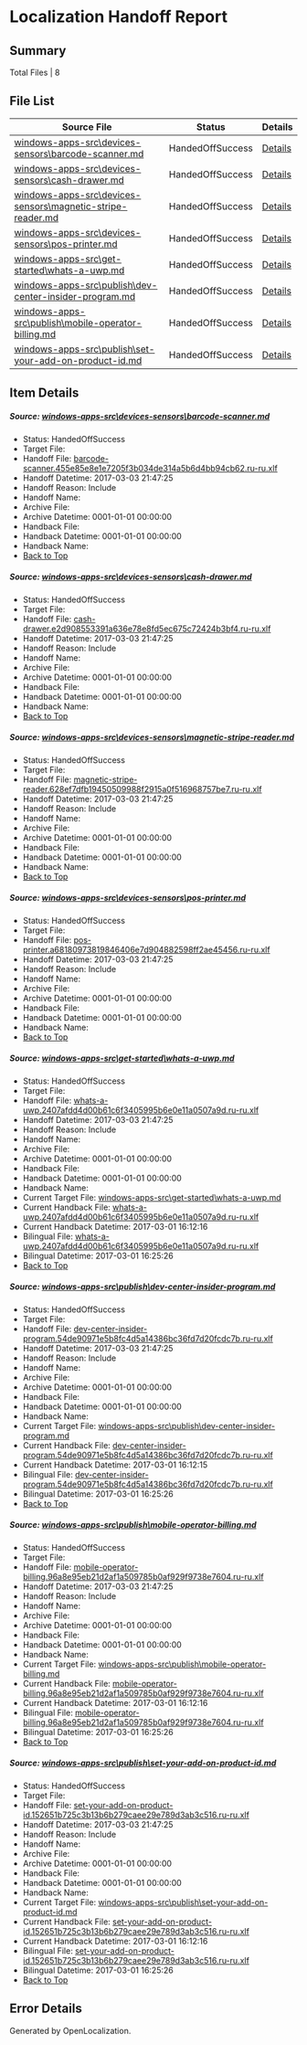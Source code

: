 # <a name='report-top'></a> Localization Handoff Report

## Summary
 Total Files | 8

## File List
 Source File | Status | Details 
 ----------- | ------ | ------- 
 [windows-apps-src\devices-sensors\barcode-scanner.md](https://cpubwin.visualstudio.com/windows-uwp/_git/windows-uwp/commit/06c177756c8e4b343157286a4bb0e0f70ac490f6?path=windows-apps-src%2Fdevices-sensors%2Fbarcode-scanner.md&_a=contents) | HandedOffSuccess | [Details](#8d9ef9bc08fa666c2af1348450f7a5fb0a0c7b652417)
 [windows-apps-src\devices-sensors\cash-drawer.md](https://cpubwin.visualstudio.com/windows-uwp/_git/windows-uwp/commit/06c177756c8e4b343157286a4bb0e0f70ac490f6?path=windows-apps-src%2Fdevices-sensors%2Fcash-drawer.md&_a=contents) | HandedOffSuccess | [Details](#376272356cf720ddd9519f0077e771a1016abb1e2423)
 [windows-apps-src\devices-sensors\magnetic-stripe-reader.md](https://cpubwin.visualstudio.com/windows-uwp/_git/windows-uwp/commit/06c177756c8e4b343157286a4bb0e0f70ac490f6?path=windows-apps-src%2Fdevices-sensors%2Fmagnetic-stripe-reader.md&_a=contents) | HandedOffSuccess | [Details](#a11fe7a63c0444ac986e7bfe0d50472249e5196e2500)
 [windows-apps-src\devices-sensors\pos-printer.md](https://cpubwin.visualstudio.com/windows-uwp/_git/windows-uwp/commit/06c177756c8e4b343157286a4bb0e0f70ac490f6?path=windows-apps-src%2Fdevices-sensors%2Fpos-printer.md&_a=contents) | HandedOffSuccess | [Details](#d8340af651157bb6fae82785812f259c16d0a6c02505)
 [windows-apps-src\get-started\whats-a-uwp.md](https://cpubwin.visualstudio.com/windows-uwp/_git/windows-uwp/commit/06c177756c8e4b343157286a4bb0e0f70ac490f6?path=windows-apps-src%2Fget-started%2Fwhats-a-uwp.md&_a=contents) | HandedOffSuccess | [Details](#3fb6562d08cbcefec5277f938fc00570210d7aa43085)
 [windows-apps-src\publish\dev-center-insider-program.md](https://cpubwin.visualstudio.com/windows-uwp/_git/windows-uwp/commit/06c177756c8e4b343157286a4bb0e0f70ac490f6?path=windows-apps-src%2Fpublish%2Fdev-center-insider-program.md&_a=contents) | HandedOffSuccess | [Details](#dd547cd0abe208cfc1b38eb01fa64c5e8f5e0f1b4833)
 [windows-apps-src\publish\mobile-operator-billing.md](https://cpubwin.visualstudio.com/windows-uwp/_git/windows-uwp/commit/06c177756c8e4b343157286a4bb0e0f70ac490f6?path=windows-apps-src%2Fpublish%2Fmobile-operator-billing.md&_a=contents) | HandedOffSuccess | [Details](#5d3dbe205fd3f4260f761d9372a573fe568b36384868)
 [windows-apps-src\publish\set-your-add-on-product-id.md](https://cpubwin.visualstudio.com/windows-uwp/_git/windows-uwp/commit/06c177756c8e4b343157286a4bb0e0f70ac490f6?path=windows-apps-src%2Fpublish%2Fset-your-add-on-product-id.md&_a=contents) | HandedOffSuccess | [Details](#d0ed5dfabf430b578bfb3e922ca3b1fc6e955aa54893)

## Item Details
##### <a name='8d9ef9bc08fa666c2af1348450f7a5fb0a0c7b652417'></a> Source: [windows-apps-src\devices-sensors\barcode-scanner.md](https://cpubwin.visualstudio.com/windows-uwp/_git/windows-uwp/commit/06c177756c8e4b343157286a4bb0e0f70ac490f6?path=windows-apps-src%2Fdevices-sensors%2Fbarcode-scanner.md&_a=contents)
* Status: HandedOffSuccess
* Target File: 
* Handoff File: [barcode-scanner.455e85e8e1e7205f3b034de314a5b6d4bb94cb62.ru-ru.xlf](https://cpubwin.visualstudio.com/windows-uwp/_git/WDCLib.handoff/commit/bfeb8428fa3d54077a2c59bc3cec8405e41ee308?path=ol-handoff%2Fcpubwin%2Fwindows-uwp.ru-ru%2Fmaster%2Fbarcode-scanner.455e85e8e1e7205f3b034de314a5b6d4bb94cb62.ru-ru.xlf&_a=contents)
* Handoff Datetime: 2017-03-03 21:47:25
* Handoff Reason: Include
* Handoff Name: 
* Archive File: 
* Archive Datetime: 0001-01-01 00:00:00
* Handback File: 
* Handback Datetime: 0001-01-01 00:00:00
* Handback Name: 
* [Back to Top](#report-top)

##### <a name='376272356cf720ddd9519f0077e771a1016abb1e2423'></a> Source: [windows-apps-src\devices-sensors\cash-drawer.md](https://cpubwin.visualstudio.com/windows-uwp/_git/windows-uwp/commit/06c177756c8e4b343157286a4bb0e0f70ac490f6?path=windows-apps-src%2Fdevices-sensors%2Fcash-drawer.md&_a=contents)
* Status: HandedOffSuccess
* Target File: 
* Handoff File: [cash-drawer.e2d908553391a636e78e8fd5ec675c72424b3bf4.ru-ru.xlf](https://cpubwin.visualstudio.com/windows-uwp/_git/WDCLib.handoff/commit/bfeb8428fa3d54077a2c59bc3cec8405e41ee308?path=ol-handoff%2Fcpubwin%2Fwindows-uwp.ru-ru%2Fmaster%2Fcash-drawer.e2d908553391a636e78e8fd5ec675c72424b3bf4.ru-ru.xlf&_a=contents)
* Handoff Datetime: 2017-03-03 21:47:25
* Handoff Reason: Include
* Handoff Name: 
* Archive File: 
* Archive Datetime: 0001-01-01 00:00:00
* Handback File: 
* Handback Datetime: 0001-01-01 00:00:00
* Handback Name: 
* [Back to Top](#report-top)

##### <a name='a11fe7a63c0444ac986e7bfe0d50472249e5196e2500'></a> Source: [windows-apps-src\devices-sensors\magnetic-stripe-reader.md](https://cpubwin.visualstudio.com/windows-uwp/_git/windows-uwp/commit/06c177756c8e4b343157286a4bb0e0f70ac490f6?path=windows-apps-src%2Fdevices-sensors%2Fmagnetic-stripe-reader.md&_a=contents)
* Status: HandedOffSuccess
* Target File: 
* Handoff File: [magnetic-stripe-reader.628ef7dfb19450509988f2915a0f516968757be7.ru-ru.xlf](https://cpubwin.visualstudio.com/windows-uwp/_git/WDCLib.handoff/commit/bfeb8428fa3d54077a2c59bc3cec8405e41ee308?path=ol-handoff%2Fcpubwin%2Fwindows-uwp.ru-ru%2Fmaster%2Fmagnetic-stripe-reader.628ef7dfb19450509988f2915a0f516968757be7.ru-ru.xlf&_a=contents)
* Handoff Datetime: 2017-03-03 21:47:25
* Handoff Reason: Include
* Handoff Name: 
* Archive File: 
* Archive Datetime: 0001-01-01 00:00:00
* Handback File: 
* Handback Datetime: 0001-01-01 00:00:00
* Handback Name: 
* [Back to Top](#report-top)

##### <a name='d8340af651157bb6fae82785812f259c16d0a6c02505'></a> Source: [windows-apps-src\devices-sensors\pos-printer.md](https://cpubwin.visualstudio.com/windows-uwp/_git/windows-uwp/commit/06c177756c8e4b343157286a4bb0e0f70ac490f6?path=windows-apps-src%2Fdevices-sensors%2Fpos-printer.md&_a=contents)
* Status: HandedOffSuccess
* Target File: 
* Handoff File: [pos-printer.a68180973819846406e7d904882598ff2ae45456.ru-ru.xlf](https://cpubwin.visualstudio.com/windows-uwp/_git/WDCLib.handoff/commit/bfeb8428fa3d54077a2c59bc3cec8405e41ee308?path=ol-handoff%2Fcpubwin%2Fwindows-uwp.ru-ru%2Fmaster%2Fpos-printer.a68180973819846406e7d904882598ff2ae45456.ru-ru.xlf&_a=contents)
* Handoff Datetime: 2017-03-03 21:47:25
* Handoff Reason: Include
* Handoff Name: 
* Archive File: 
* Archive Datetime: 0001-01-01 00:00:00
* Handback File: 
* Handback Datetime: 0001-01-01 00:00:00
* Handback Name: 
* [Back to Top](#report-top)

##### <a name='3fb6562d08cbcefec5277f938fc00570210d7aa43085'></a> Source: [windows-apps-src\get-started\whats-a-uwp.md](https://cpubwin.visualstudio.com/windows-uwp/_git/windows-uwp/commit/06c177756c8e4b343157286a4bb0e0f70ac490f6?path=windows-apps-src%2Fget-started%2Fwhats-a-uwp.md&_a=contents)
* Status: HandedOffSuccess
* Target File: 
* Handoff File: [whats-a-uwp.2407afdd4d00b61c6f3405995b6e0e11a0507a9d.ru-ru.xlf](https://cpubwin.visualstudio.com/windows-uwp/_git/WDCLib.handoff/commit/bfeb8428fa3d54077a2c59bc3cec8405e41ee308?path=ol-handoff%2Fcpubwin%2Fwindows-uwp.ru-ru%2Fmaster%2Fwhats-a-uwp.2407afdd4d00b61c6f3405995b6e0e11a0507a9d.ru-ru.xlf&_a=contents)
* Handoff Datetime: 2017-03-03 21:47:25
* Handoff Reason: Include
* Handoff Name: 
* Archive File: 
* Archive Datetime: 0001-01-01 00:00:00
* Handback File: 
* Handback Datetime: 0001-01-01 00:00:00
* Handback Name: 
* Current Target File: [windows-apps-src\get-started\whats-a-uwp.md](https://cpubwin.visualstudio.com/windows-uwp/_git/windows-uwp.ru-ru/commit/528a3a1a1ac9765ce42a4f8f5273f0c3638e3dbd?path=windows-apps-src%2Fget-started%2Fwhats-a-uwp.md&_a=contents)
* Current Handback File: [whats-a-uwp.2407afdd4d00b61c6f3405995b6e0e11a0507a9d.ru-ru.xlf](https://cpubwin.visualstudio.com/windows-uwp/_git/WDCLib.handback/commit/e16d81768f018a427011933a35960acea37232b6?path=ol-handback%2Fcpubwin%2Fwindows-uwp.ru-ru%2Fmaster%2Fwhats-a-uwp.2407afdd4d00b61c6f3405995b6e0e11a0507a9d.ru-ru.xlf&_a=contents)
* Current Handback Datetime: 2017-03-01 16:12:16
* Bilingual File: [whats-a-uwp.2407afdd4d00b61c6f3405995b6e0e11a0507a9d.ru-ru.xlf](https://cpubwin.visualstudio.com/windows-uwp/_git/WDCLib.handback/commit/e16d81768f018a427011933a35960acea37232b6?path=ol-handback%2Fcpubwin%2Fwindows-uwp.ru-ru%2Fmaster%2Fwhats-a-uwp.2407afdd4d00b61c6f3405995b6e0e11a0507a9d.ru-ru.xlf&_a=contents)
* Bilingual Datetime: 2017-03-01 16:25:26
* [Back to Top](#report-top)

##### <a name='dd547cd0abe208cfc1b38eb01fa64c5e8f5e0f1b4833'></a> Source: [windows-apps-src\publish\dev-center-insider-program.md](https://cpubwin.visualstudio.com/windows-uwp/_git/windows-uwp/commit/06c177756c8e4b343157286a4bb0e0f70ac490f6?path=windows-apps-src%2Fpublish%2Fdev-center-insider-program.md&_a=contents)
* Status: HandedOffSuccess
* Target File: 
* Handoff File: [dev-center-insider-program.54de90971e5b8fc4d5a14386bc36fd7d20fcdc7b.ru-ru.xlf](https://cpubwin.visualstudio.com/windows-uwp/_git/WDCLib.handoff/commit/bfeb8428fa3d54077a2c59bc3cec8405e41ee308?path=ol-handoff%2Fcpubwin%2Fwindows-uwp.ru-ru%2Fmaster%2Fdev-center-insider-program.54de90971e5b8fc4d5a14386bc36fd7d20fcdc7b.ru-ru.xlf&_a=contents)
* Handoff Datetime: 2017-03-03 21:47:25
* Handoff Reason: Include
* Handoff Name: 
* Archive File: 
* Archive Datetime: 0001-01-01 00:00:00
* Handback File: 
* Handback Datetime: 0001-01-01 00:00:00
* Handback Name: 
* Current Target File: [windows-apps-src\publish\dev-center-insider-program.md](https://cpubwin.visualstudio.com/windows-uwp/_git/windows-uwp.ru-ru/commit/528a3a1a1ac9765ce42a4f8f5273f0c3638e3dbd?path=windows-apps-src%2Fpublish%2Fdev-center-insider-program.md&_a=contents)
* Current Handback File: [dev-center-insider-program.54de90971e5b8fc4d5a14386bc36fd7d20fcdc7b.ru-ru.xlf](https://cpubwin.visualstudio.com/windows-uwp/_git/WDCLib.handback/commit/e16d81768f018a427011933a35960acea37232b6?path=ol-handback%2Fcpubwin%2Fwindows-uwp.ru-ru%2Fmaster%2Fdev-center-insider-program.54de90971e5b8fc4d5a14386bc36fd7d20fcdc7b.ru-ru.xlf&_a=contents)
* Current Handback Datetime: 2017-03-01 16:12:15
* Bilingual File: [dev-center-insider-program.54de90971e5b8fc4d5a14386bc36fd7d20fcdc7b.ru-ru.xlf](https://cpubwin.visualstudio.com/windows-uwp/_git/WDCLib.handback/commit/e16d81768f018a427011933a35960acea37232b6?path=ol-handback%2Fcpubwin%2Fwindows-uwp.ru-ru%2Fmaster%2Fdev-center-insider-program.54de90971e5b8fc4d5a14386bc36fd7d20fcdc7b.ru-ru.xlf&_a=contents)
* Bilingual Datetime: 2017-03-01 16:25:26
* [Back to Top](#report-top)

##### <a name='5d3dbe205fd3f4260f761d9372a573fe568b36384868'></a> Source: [windows-apps-src\publish\mobile-operator-billing.md](https://cpubwin.visualstudio.com/windows-uwp/_git/windows-uwp/commit/06c177756c8e4b343157286a4bb0e0f70ac490f6?path=windows-apps-src%2Fpublish%2Fmobile-operator-billing.md&_a=contents)
* Status: HandedOffSuccess
* Target File: 
* Handoff File: [mobile-operator-billing.96a8e95eb21d2af1a509785b0af929f9738e7604.ru-ru.xlf](https://cpubwin.visualstudio.com/windows-uwp/_git/WDCLib.handoff/commit/bfeb8428fa3d54077a2c59bc3cec8405e41ee308?path=ol-handoff%2Fcpubwin%2Fwindows-uwp.ru-ru%2Fmaster%2Fmobile-operator-billing.96a8e95eb21d2af1a509785b0af929f9738e7604.ru-ru.xlf&_a=contents)
* Handoff Datetime: 2017-03-03 21:47:25
* Handoff Reason: Include
* Handoff Name: 
* Archive File: 
* Archive Datetime: 0001-01-01 00:00:00
* Handback File: 
* Handback Datetime: 0001-01-01 00:00:00
* Handback Name: 
* Current Target File: [windows-apps-src\publish\mobile-operator-billing.md](https://cpubwin.visualstudio.com/windows-uwp/_git/windows-uwp.ru-ru/commit/528a3a1a1ac9765ce42a4f8f5273f0c3638e3dbd?path=windows-apps-src%2Fpublish%2Fmobile-operator-billing.md&_a=contents)
* Current Handback File: [mobile-operator-billing.96a8e95eb21d2af1a509785b0af929f9738e7604.ru-ru.xlf](https://cpubwin.visualstudio.com/windows-uwp/_git/WDCLib.handback/commit/e16d81768f018a427011933a35960acea37232b6?path=ol-handback%2Fcpubwin%2Fwindows-uwp.ru-ru%2Fmaster%2Fmobile-operator-billing.96a8e95eb21d2af1a509785b0af929f9738e7604.ru-ru.xlf&_a=contents)
* Current Handback Datetime: 2017-03-01 16:12:16
* Bilingual File: [mobile-operator-billing.96a8e95eb21d2af1a509785b0af929f9738e7604.ru-ru.xlf](https://cpubwin.visualstudio.com/windows-uwp/_git/WDCLib.handback/commit/e16d81768f018a427011933a35960acea37232b6?path=ol-handback%2Fcpubwin%2Fwindows-uwp.ru-ru%2Fmaster%2Fmobile-operator-billing.96a8e95eb21d2af1a509785b0af929f9738e7604.ru-ru.xlf&_a=contents)
* Bilingual Datetime: 2017-03-01 16:25:26
* [Back to Top](#report-top)

##### <a name='d0ed5dfabf430b578bfb3e922ca3b1fc6e955aa54893'></a> Source: [windows-apps-src\publish\set-your-add-on-product-id.md](https://cpubwin.visualstudio.com/windows-uwp/_git/windows-uwp/commit/06c177756c8e4b343157286a4bb0e0f70ac490f6?path=windows-apps-src%2Fpublish%2Fset-your-add-on-product-id.md&_a=contents)
* Status: HandedOffSuccess
* Target File: 
* Handoff File: [set-your-add-on-product-id.152651b725c3b13b6b279caee29e789d3ab3c516.ru-ru.xlf](https://cpubwin.visualstudio.com/windows-uwp/_git/WDCLib.handoff/commit/bfeb8428fa3d54077a2c59bc3cec8405e41ee308?path=ol-handoff%2Fcpubwin%2Fwindows-uwp.ru-ru%2Fmaster%2Fset-your-add-on-product-id.152651b725c3b13b6b279caee29e789d3ab3c516.ru-ru.xlf&_a=contents)
* Handoff Datetime: 2017-03-03 21:47:25
* Handoff Reason: Include
* Handoff Name: 
* Archive File: 
* Archive Datetime: 0001-01-01 00:00:00
* Handback File: 
* Handback Datetime: 0001-01-01 00:00:00
* Handback Name: 
* Current Target File: [windows-apps-src\publish\set-your-add-on-product-id.md](https://cpubwin.visualstudio.com/windows-uwp/_git/windows-uwp.ru-ru/commit/528a3a1a1ac9765ce42a4f8f5273f0c3638e3dbd?path=windows-apps-src%2Fpublish%2Fset-your-add-on-product-id.md&_a=contents)
* Current Handback File: [set-your-add-on-product-id.152651b725c3b13b6b279caee29e789d3ab3c516.ru-ru.xlf](https://cpubwin.visualstudio.com/windows-uwp/_git/WDCLib.handback/commit/e16d81768f018a427011933a35960acea37232b6?path=ol-handback%2Fcpubwin%2Fwindows-uwp.ru-ru%2Fmaster%2Fset-your-add-on-product-id.152651b725c3b13b6b279caee29e789d3ab3c516.ru-ru.xlf&_a=contents)
* Current Handback Datetime: 2017-03-01 16:12:16
* Bilingual File: [set-your-add-on-product-id.152651b725c3b13b6b279caee29e789d3ab3c516.ru-ru.xlf](https://cpubwin.visualstudio.com/windows-uwp/_git/WDCLib.handback/commit/e16d81768f018a427011933a35960acea37232b6?path=ol-handback%2Fcpubwin%2Fwindows-uwp.ru-ru%2Fmaster%2Fset-your-add-on-product-id.152651b725c3b13b6b279caee29e789d3ab3c516.ru-ru.xlf&_a=contents)
* Bilingual Datetime: 2017-03-01 16:25:26
* [Back to Top](#report-top)


## Error Details

Generated by OpenLocalization.
